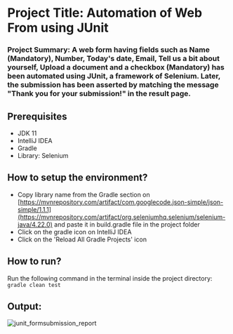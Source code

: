 # Project Title: Automation of Web From using JUnit  

### Project Summary: A web form having fields such as Name (Mandatory), Number, Today's date, Email, Tell us a bit about yourself, Upload a document and a checkbox (Mandatory) has been automated using JUnit, a framework of Selenium. Later, the submission has been asserted by matching the message "Thank you for your submission!" in the result page.  

## Prerequisites  
* JDK 11
* IntelliJ IDEA
* Gradle
* Library: Selenium

## How to setup the environment?  
* Copy library name from the Gradle section on [https://mvnrepository.com/artifact/com.googlecode.json-simple/json-simple/1.1.1](https://mvnrepository.com/artifact/org.seleniumhq.selenium/selenium-java/4.22.0) and paste it in build.gradle file in the project folder
* Click on the gradle icon on IntelliJ IDEA
* Click on the 'Reload All Gradle Projects' icon

## How to run?  
Run the following command in the terminal inside the project directory:  
`gradle clean test`  

## Output:  
![junit_formsubmission_report](https://github.com/user-attachments/assets/02f0fefc-834a-4d89-b3b9-73e6b7c1d388)
